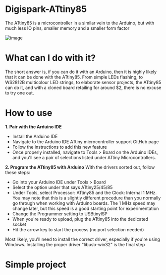 # Digispark-ATtiny85
The ATtiny85 is a microcontroller in a similar vein to the Arduino, but with much less IO pins, smaller memory and a smaller form factor

![image](https://user-images.githubusercontent.com/83519387/141671925-7821b8c8-eb35-42a3-b0bf-92c9fe209867.png)

# What can I do with it?
 The short answer is, if you can do it with an Arduino, then it is highly likely that it can be done with the ATtiny85. From simple LEDs flashing, to WS2812B multicolour LED strings, to elaborate sensor projects, the ATtiny85 can do it, and with a cloned board retailing for around $2, there is no excuse to try one out.
# How to use
**1. Pair with the Arduino IDE**
  - Install the Arduino IDE
  - Navigate to the Arduino IDE ATtiny microcontroller support GitHub page
  - Follow the instructions to add this new feature 
  - Once properly installed, navigate to Tools > Board on the Arduino IDEs, and you'll see a pair of selections listed under ATtiny Microcontrollers.
 
 **2. Program the ATtiny85 with Arduino**
With the drivers sorted out, follow these steps:

- Go into your Arduino IDE under Tools > Board
- Select the option under that says ATtiny25/45/85
- Under Tools, select Processor: ATtiny85 and the Clock: Internal 1 MHz. You may note that this is a slightly different procedure than you normally go through when working with Arduino boards. The 1 MHz speed may change later, but this speed is a good starting point for experimentation
- Change the Programmer setting to USBtinyISP
- When you're ready to upload, plug the ATtiny85 into the dedicated socket
- Hit the arrow key to start the process (no port selection needed)

Most likely, you'll need to install the correct driver, especially if you're using Windows. Installing the proper driver "libusb-win32" is the final step

# Simple project
